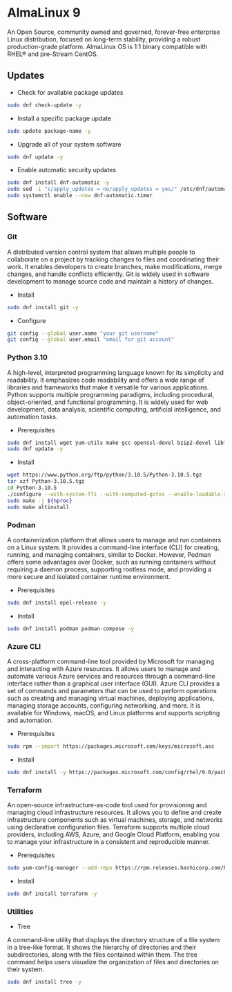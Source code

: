 # AlmaLinux 9

An Open Source, community owned and governed, forever-free enterprise Linux distribution, focused on long-term stability, providing a robust production-grade platform. AlmaLinux OS is 1:1 binary compatible with RHEL® and pre-Stream CentOS.

## Updates

- Check for available package updates
``` bash
sudo dnf check-update -y
```

- Install a specific package update
``` bash
sudo update package-name -y
```

- Upgrade all of your system software
``` bash
sudo dnf update -y
```

- Enable automatic security updates
``` bash
sudo dnf install dnf-automatic -y
sudo sed -i "s/apply_updates = no/apply_updates = yes/" /etc/dnf/automatic.conf
sudo systemctl enable --now dnf-automatic.timer
```

## Software

### Git

A distributed version control system that allows multiple people to collaborate on a project by tracking changes to files and coordinating their work. It enables developers to create branches, make modifications, merge changes, and handle conflicts efficiently. Git is widely used in software development to manage source code and maintain a history of changes.

- Install
``` bash
sudo dnf install git -y
```

- Configure
``` bash
git config --global user.name "your git username"
git config --global user.email "email for git account"
```
  
### Python 3.10
  
A high-level, interpreted programming language known for its simplicity and readability. It emphasizes code readability and offers a wide range of libraries and frameworks that make it versatile for various applications. Python supports multiple programming paradigms, including procedural, object-oriented, and functional programming. It is widely used for web development, data analysis, scientific computing, artificial intelligence, and automation tasks.

- Prerequisites
``` bash
sudo dnf install wget yum-utils make gcc openssl-devel bzip2-devel libffi-devel zlib-devel -y
sudo dnf update -y
```
  
- Install
``` bash
wget https://www.python.org/ftp/python/3.10.5/Python-3.10.5.tgz
tar xzf Python-3.10.5.tgz 
cd Python-3.10.5
./configure --with-system-ffi --with-computed-gotos --enable-loadable-sqlite-extensions 
sudo make -j ${nproc} 
sudo make altinstall 
```

### Podman

A containerization platform that allows users to manage and run containers on a Linux system. It provides a command-line interface (CLI) for creating, running, and managing containers, similar to Docker. However, Podman offers some advantages over Docker, such as running containers without requiring a daemon process, supporting rootless mode, and providing a more secure and isolated container runtime environment.

- Prerequisites 
``` bash
sudo dnf install epel-release -y
```

- Install
``` bash
sudo dnf install podman podman-compose -y
```

### Azure CLI

A cross-platform command-line tool provided by Microsoft for managing and interacting with Azure resources. It allows users to manage and automate various Azure services and resources through a command-line interface rather than a graphical user interface (GUI). Azure CLI provides a set of commands and parameters that can be used to perform operations such as creating and managing virtual machines, deploying applications, managing storage accounts, configuring networking, and more. It is available for Windows, macOS, and Linux platforms and supports scripting and automation.

- Prerequisites
``` bash
sudo rpm --import https://packages.microsoft.com/keys/microsoft.asc
```

- Install
``` bash
sudo dnf install -y https://packages.microsoft.com/config/rhel/9.0/packages-microsoft-prod.rpm -y
```

### Terraform 

An open-source infrastructure-as-code tool used for provisioning and managing cloud infrastructure resources. It allows you to define and create infrastructure components such as virtual machines, storage, and networks using declarative configuration files. Terraform supports multiple cloud providers, including AWS, Azure, and Google Cloud Platform, enabling you to manage your infrastructure in a consistent and reproducible manner.

- Prerequisites
``` bash
sudo yum-config-manager --add-repo https://rpm.releases.hashicorp.com/RHEL/hashicorp.repo -y
```

- Install
``` bash
sudo dnf install terraform -y
```

### Utilities
  
- Tree

A command-line utility that displays the directory structure of a file system in a tree-like format. It shows the hierarchy of directories and their subdirectories, along with the files contained within them. The tree command helps users visualize the organization of files and directories on their system.

``` bash
sudo dnf install tree -y
```

